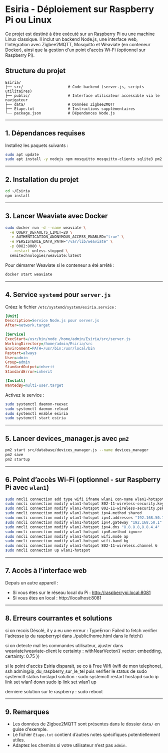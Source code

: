 # Esiria - Déploiement sur Raspberry Pi ou Linux

Ce projet est destiné à être exécuté sur un Raspberry Pi ou une machine Linux classique. Il inclut un backend Node.js, une interface web, l'intégration avec Zigbee2MQTT, Mosquitto et Weaviate (en conteneur Docker), ainsi que la gestion d'un point d'accès Wi-Fi (optionnel sur Raspberry Pi).

## Structure du projet

```
Esiria/
├── src/                    # Code backend (server.js, scripts utilitaires)
├── public/                 # Interface utilisateur accessible via le navigateur
├── data/                   # Données Zigbee2MQTT
├── Etape.txt               # Instructions supplémentaires
└── package.json            # Dépendances Node.js
```

---

## 1. Dépendances requises

Installez les paquets suivants :

```bash
sudo apt update
sudo apt install -y nodejs npm mosquitto mosquitto-clients sqlite3 pm2 docker.io
```

---

## 2. Installation du projet

```bash
cd ~/Esiria
npm install
```

---

## 3. Lancer Weaviate avec Docker

```bash
sudo docker run -d --name weaviate \
  -e QUERY_DEFAULTS_LIMIT=20 \
  -e AUTHENTICATION_ANONYMOUS_ACCESS_ENABLED="true" \
  -e PERSISTENCE_DATA_PATH="/var/lib/weaviate" \
  -p 8082:8080 \
  --restart unless-stopped \
  semitechnologies/weaviate:latest
```

Pour démarrer Weaviate si le conteneur a été arrêté :
```bash
docker start weaviate
```

---

## 4. Service `systemd` pour `server.js`

Créez le fichier `/etc/systemd/system/esiria.service` :

```ini
[Unit]
Description=Service Node.js pour server.js
After=network.target

[Service]
ExecStart=/usr/bin/node /home/admin/Esiria/src/server.js
WorkingDirectory=/home/admin/Esiria/src
Environment=PATH=/usr/bin:/usr/local/bin
Restart=always
User=admin
Group=admin
StandardOutput=inherit
StandardError=inherit

[Install]
WantedBy=multi-user.target
```

Activez le service :

```bash
sudo systemctl daemon-reexec
sudo systemctl daemon-reload
sudo systemctl enable esiria
sudo systemctl start esiria
```

---

## 5. Lancer devices_manager.js avec `pm2`

```bash
pm2 start src/database/devices_manager.js --name devices_manager
pm2 save
pm2 startup
```

---

## 6. Point d’accès Wi-Fi (optionnel - sur Raspberry Pi avec `wlan1`)

```bash
sudo nmcli connection add type wifi ifname wlan1 con-name wlan1-hotspot autoconnect yes ssid Esiria
sudo nmcli connection modify wlan1-hotspot 802-11-wireless-security.key-mgmt wpa-psk
sudo nmcli connection modify wlan1-hotspot 802-11-wireless-security.psk 12345678
sudo nmcli connection modify wlan1-hotspot ipv4.method shared
sudo nmcli connection modify wlan1-hotspot ipv4.addresses "192.168.50.1/24"
sudo nmcli connection modify wlan1-hotspot ipv4.gateway "192.168.50.1"
sudo nmcli connection modify wlan1-hotspot ipv4.dns "8.8.8.8,8.8.4.4"
sudo nmcli connection modify wlan1-hotspot ipv6.method ignore
sudo nmcli connection modify wlan1-hotspot wifi.mode ap
sudo nmcli connection modify wlan1-hotspot wifi.band bg
sudo nmcli connection modify wlan1-hotspot 802-11-wireless.channel 6
sudo nmcli connection up wlan1-hotspot
```

---

## 7. Accès à l’interface web

Depuis un autre appareil :

- Si vous êtes sur le réseau local du Pi : http://raspberrypi.local:8081
- Si vous êtes en local : http://localhost:8081

---

## 8. Erreurs courrantes et solutions

si on recois Désolé, il y a eu une erreur : TypeError: Failed to fetch
verifier l'adresse ip du raspberrypi dans ./public/home.html dans le fetch()

si on detecte mal les commandes utilisateur, ajuster dans weaviate/weaviate-client le certainty :
withNearVector({ vector: embedding, certainty: 0.75 })

si le point d'accès Esiria disparait, se co à Free Wifi (wifi de mon telephone), ssh admin@ip_du_raspberry_sur_le_tel
puis verifier le status de sudo systemctl status hostapd
solution :  sudo systemctl restart hostapd
sudo ip link set wlan1 down
sudo ip link set wlan1 up

derniere solution sur le raspberry : sudo reboot

---

## 9. Remarques

- Les données de Zigbee2MQTT sont présentes dans le dossier `data/` en guise d'exemple.
- Le fichier `Etape.txt` contient d’autres notes spécifiques potentiellement utiles.
- Adaptez les chemins si votre utilisateur n’est pas `admin`.
